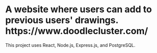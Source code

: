 <h1>A website where users can add to previous users' drawings. https://www.doodlecluster.com/</h1>
<p>
This project uses React, Node.js, Express.js, and PostgreSQL.
</p>
<br />
